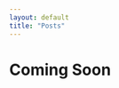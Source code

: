 ```yaml
---
layout: default
title: "Posts"
---
```

# Coming Soon

<!-- {% if site.show_excerpts %}
  {% include home.html %}
{% else %}
  {% include archive.html title="Posts" %}
{% endif %} -->
